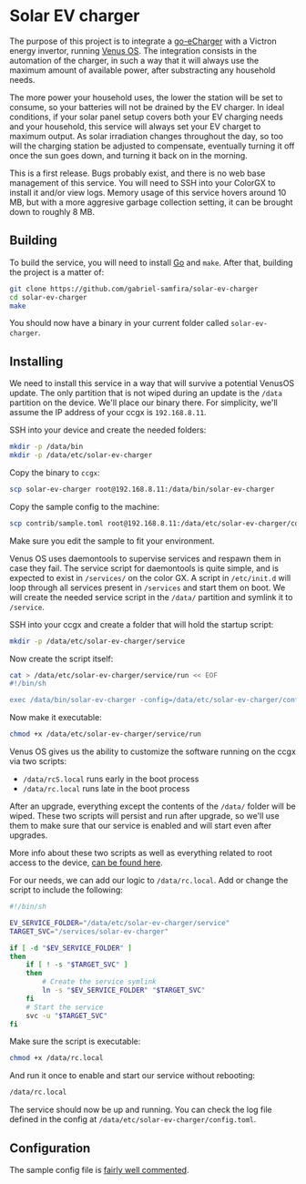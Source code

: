 # Solar EV charger

The purpose of this project is to integrate a [go-eCharger](https://github.com/goecharger/go-eCharger-API-v2/blob/main/introduction-en.md) with a Victron energy invertor, running [Venus OS](https://github.com/victronenergy/venus). The integration consists in the automation of the charger, in such a way that it will always use the maximum amount of available power, after substracting any household needs.

The more power your household uses, the lower the station will be set to consume, so your batteries will not be drained by the EV charger. In ideal conditions, if your solar panel setup covers both your EV charging needs and your household, this service will always set your EV charget to maximum output. As solar irradiation changes throughout the day, so too will the charging station be adjusted to compensate, eventually turning it off once the sun goes down, and turning it back on in the morning.

This is a first release. Bugs probably exist, and there is no web base management of this service. You will need to SSH into your ColorGX to install it and/or view logs. Memory usage of this service hovers around 10 MB, but with a more aggresive garbage collection setting, it can be brought down to roughly 8 MB. 

## Building

To build the service, you will need to install [Go](https://go.dev/) and ```make```. After that, building the project is a matter of:

```bash
git clone https://github.com/gabriel-samfira/solar-ev-charger
cd solar-ev-charger
make
```

You should now have a binary in your current folder called ```solar-ev-charger```.

## Installing

We need to install this service in a way that will survive a potential VenusOS update. The only partition that is not wiped during an update is the ```/data``` partition on the device. We'll place our binary there. For simplicity, we'll assume the IP address of your ccgx is ```192.168.8.11```.

SSH into your device and create the needed folders:

```bash
mkdir -p /data/bin
mkdir -p /data/etc/solar-ev-charger
```

Copy the binary to ```ccgx```:

```bash
scp solar-ev-charger root@192.168.8.11:/data/bin/solar-ev-charger
```

Copy the sample config to the machine:

```bash
scp contrib/sample.toml root@192.168.8.11:/data/etc/solar-ev-charger/config.toml
```

Make sure you edit the sample to fit your environment.

Venus OS uses daemontools to supervise services and respawn them in case they fail. The service script for daemontools is quite simple, and is expected to exist in ```/services/``` on the color GX. A script in ```/etc/init.d``` will loop through all services present in ```/services``` and start them on boot. We will create the needed service script in the ```/data/``` partition and symlink it to ```/service```.

SSH into your ccgx and create a folder that will hold the startup script:

```bash
mkdir -p /data/etc/solar-ev-charger/service
```

Now create the script itself:

```bash
cat > /data/etc/solar-ev-charger/service/run << EOF
#!/bin/sh

exec /data/bin/solar-ev-charger -config=/data/etc/solar-ev-charger/config.toml
```

Now make it executable:

```bash
chmod +x /data/etc/solar-ev-charger/service/run
```

Venus OS gives us the ability to customize the software running on the ccgx via two scripts:

  * ```/data/rcS.local``` runs early in the boot process
  * ```/data/rc.local``` runs late in the boot process

After an upgrade, everything except the contents of the ```/data/``` folder will be wiped. These two scripts will persist and run after upgrade, so we'll use them to make sure that our service is enabled and will start even after upgrades.

More info about these two scripts as well as everything related to root access to the device, [can be found here](https://www.victronenergy.com/live/ccgx:root_access).

For our needs, we can add our logic to ```/data/rc.local```. Add or change the script to include the following:

```bash
#!/bin/sh

EV_SERVICE_FOLDER="/data/etc/solar-ev-charger/service"
TARGET_SVC="/services/solar-ev-charger"

if [ -d "$EV_SERVICE_FOLDER" ]
then
    if [ ! -s "$TARGET_SVC" ]
    then
        # Create the service symlink
        ln -s "$EV_SERVICE_FOLDER" "$TARGET_SVC"
    fi
    # Start the service
    svc -u "$TARGET_SVC"
fi
```
Make sure the script is executable:

```bash
chmod +x /data/rc.local
```

And run it once to enable and start our service without rebooting:

```bash
/data/rc.local
```

The service should now be up and running. You can check the log file defined in the config at ```/data/etc/solar-ev-charger/config.toml```.

## Configuration

The sample config file is [fairly well commented](/contrib/sample.toml).